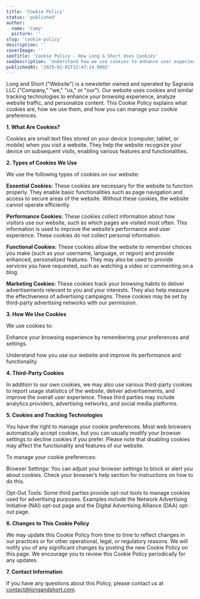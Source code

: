```yaml
---
title: 'Cookie Policy'
status: 'published'
author:
  name: 'Camy'
  picture: ''
slug: 'cookie-policy'
description: ''
coverImage: ''
seoTitle: 'Cookie Policy - How Long & Short Uses Cookies'
seoDescription: 'Understand how we use cookies to enhance user experience and ensure website functionality in our cookie policy.'
publishedAt: '2025-01-01T12:47:14.000Z'
---
```


Long and Short ("Website") is a newsletter owned and operated by Sagravia LLC ("Company," "we," "us," or "our"). Our website uses cookies and similar tracking technologies to enhance your browsing experience, analyze website traffic, and personalize content. This Cookie Policy explains what cookies are, how we use them, and how you can manage your cookie preferences.

**1. What Are Cookies?**

Cookies are small text files stored on your device (computer, tablet, or mobile) when you visit a website. They help the website recognize your device on subsequent visits, enabling various features and functionalities.

**2. Types of Cookies We Use**

We use the following types of cookies on our website:

**Essential Cookies:** These cookies are necessary for the website to function properly. They enable basic functionalities such as page navigation and access to secure areas of the website. Without these cookies, the website cannot operate efficiently.

**Performance Cookies:** These cookies collect information about how visitors use our website, such as which pages are visited most often. This information is used to improve the website’s performance and user experience. These cookies do not collect personal information.

**Functional Cookies:** These cookies allow the website to remember choices you make (such as your username, language, or region) and provide enhanced, personalized features. They may also be used to provide services you have requested, such as watching a video or commenting on a blog.

**Marketing Cookies:** These cookies track your browsing habits to deliver advertisements relevant to you and your interests. They also help measure the effectiveness of advertising campaigns. These cookies may be set by third-party advertising networks with our permission.

**3. How We Use Cookies**

We use cookies to:

Enhance your browsing experience by remembering your preferences and settings.

Understand how you use our website and improve its performance and functionality.

**4. Third-Party Cookies**

In addition to our own cookies, we may also use various third-party cookies to report usage statistics of the website, deliver advertisements, and improve the overall user experience. These third parties may include analytics providers, advertising networks, and social media platforms.

**5. Cookies and Tracking Technologies**

You have the right to manage your cookie preferences. Most web browsers automatically accept cookies, but you can usually modify your browser settings to decline cookies if you prefer. Please note that disabling cookies may affect the functionality and features of our website.

To manage your cookie preferences:

Browser Settings: You can adjust your browser settings to block or alert you about cookies. Check your browser’s help section for instructions on how to do this.

Opt-Out Tools: Some third parties provide opt-out tools to manage cookies used for advertising purposes. Examples include the Network Advertising Initiative (NAI) opt-out page and the Digital Advertising Alliance (DAA) opt-out page.

**6. Changes to This Cookie Policy**

We may update this Cookie Policy from time to time to reflect changes in our practices or for other operational, legal, or regulatory reasons. We will notify you of any significant changes by posting the new Cookie Policy on this page. We encourage you to review this Cookie Policy periodically for any updates.

**7. Contact Information**

If you have any questions about this Policy, please contact us at [contact@longandshort.com](mailto:contact@longandshort.com).